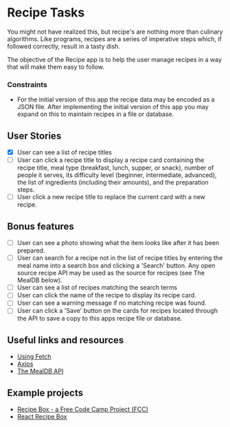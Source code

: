 # Recipe Tasks

You might not have realized this, but recipe's are nothing more than culinary
algorithms. Like programs, recipes are a series of imperative steps which,
if followed correctly, result in a tasty dish.

The objective of the Recipe app is to help the user manage recipes in a way
that will make them easy to follow.

### Constraints

- For the initial version of this app the recipe data may be encoded as a
  JSON file. After implementing the initial version of this app you may
  expand on this to maintain recipes in a file or database.

## User Stories

- [x] User can see a list of recipe titles
- [ ] User can click a recipe title to display a recipe card containing the
      recipe title, meal type (breakfast, lunch, supper, or snack), number of people
      it serves, its difficulty level (beginner, intermediate, advanced), the list
      of ingredients (including their amounts), and the preparation steps.
- [ ] User click a new recipe title to replace the current card with a new
      recipe.

## Bonus features

- [ ] User can see a photo showing what the item looks like after it has
      been prepared.
- [ ] User can search for a recipe not in the list of recipe titles by
      entering the meal name into a search box and clicking a 'Search' button. Any
      open source recipe API may be used as the source for recipes (see The MealDB
      below).
- [ ] User can see a list of recipes matching the search terms
- [ ] User can click the name of the recipe to display its recipe card.
- [ ] User can see a warning message if no matching recipe was found.
- [ ] User can click a 'Save' button on the cards for recipes located through
      the API to save a copy to this apps recipe file or database.

## Useful links and resources

- [Using Fetch](https://developer.mozilla.org/en-US/docs/Web/API/Fetch_API/Using_Fetch)
- [Axios](https://www.npmjs.com/package/axios)
- [The MealDB API](https://www.themealdb.com/api.php)

## Example projects

- [Recipe Box - a Free Code Camp Project (FCC)](https://codepen.io/eddyerburgh/pen/xVeJvB)
- [React Recipe Box](https://codepen.io/inkblotty/pen/oxWRme)

